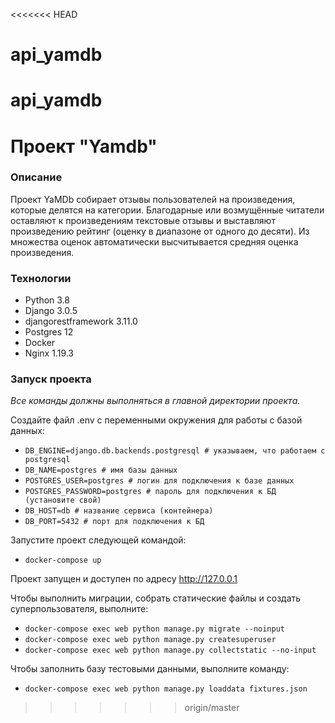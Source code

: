 <<<<<<< HEAD
# api_yamdb
api_yamdb
=======
# Проект "Yamdb"
### Описание
Проект YaMDb собирает отзывы пользователей на произведения, которые делятся на категории.
Благодарные или возмущённые читатели оставляют к произведениям текстовые отзывы и выставляют произведению рейтинг (оценку в диапазоне от одного до десяти). 
Из множества оценок автоматически высчитывается средняя оценка произведения.

### Технологии
- Python 3.8
- Django 3.0.5
- djangorestframework 3.11.0
- Postgres 12
- Docker 
- Nginx 1.19.3

### Запуск проекта
_Все команды должны выполняться в главной директории проекта._

Создайте файл .env с переменными окружения для работы с базой данных:
 -  ```DB_ENGINE=django.db.backends.postgresql # указываем, что работаем с postgresql```
 -  ```DB_NAME=postgres # имя базы данных```
 -  ```POSTGRES_USER=postgres # логин для подключения к базе данных``` 
 -   ```POSTGRES_PASSWORD=postgres # пароль для подключения к БД (установите свой)```  
 -  ```DB_HOST=db # название сервиса (контейнера)```
 -   ```DB_PORT=5432 # порт для подключения к БД ```

Запустите проект следующей командой:
- ```docker-compose up ```

Проект запущен и доступен по адресу http://127.0.0.1

Чтобы выполнить миграции, собрать статические файлы и создать суперпользователя, выполните:
- ```docker-compose exec web python manage.py migrate --noinput```
- ```docker-compose exec web python manage.py createsuperuser```
- ```docker-compose exec web python manage.py collectstatic --no-input```

Чтобы заполнить базу тестовыми данными, выполните команду:
- ```docker-compose exec web python manage.py loaddata fixtures.json```




>>>>>>> origin/master
